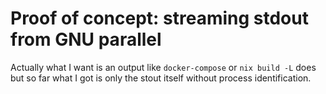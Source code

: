 # Proof of concept: streaming stdout from GNU parallel

Actually what I want is an output like `docker-compose` or `nix build -L`  does
but so far what I got is only the stout itself without process identification.

